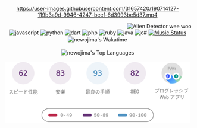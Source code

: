 <!-- START: HERO IMAGE GIF ////////// ////////// ////////// -->
<!-- <img src="@/../assets/img/gaming/ghost-of-tsushima.gif" width="100%"  alt="nellyXinwei's Hero Gif Image"/> -->
<!-- END: HERO IMAGE GIF ////////// ////////// ////////// -->

<div align="center" >  
  
<!-- START:ワンピース 第1015話「ルフィはRED ROCを使う」 -->
https://user-images.githubusercontent.com/31657420/190714127-119b3a9d-9946-4247-beef-6d3993be5d37.mp4
<!-- END:ワンピース 第1015話「ルフィはRED ROCを使う」 -->

<!-- START:VISITOR COUNTER -->
<div width="100%" align="right">

<img src="https://komarev.com/ghpvc/?username=nellyXinwei&label=🛸&color=grey&style=for-the-badge&labelcolor=ffffff" alt="Alien Detector wee woo"/>

</div>
<!-- END:VISITOR COUNTER -->

<!-- START: PROGRAMMING LANGUAGES -->
<!-- Color Scheme: 
75C3BB, 668AAB, 6667AB, 8766AB, B17ACD, D37F6F, EDA100
Sauce: https://colors.dopely.top/inside-colors/wp-content/uploads/2021/12/Dopely-Color-Palette-2022-color-scheme-of-the-year-%E2%80%93-3.jpg
-->

<img src="https://img.shields.io/badge/javascript%20-%23668AAB.svg?&style=for-the-badge&logo=javascript&logoColor=white&labelColor=85A1BC" alt="javascript"/> 
<img src="https://img.shields.io/badge/python%20-%236667AB.svg?&style=for-the-badge&logo=python&logoColor=white&labelColor=8585BC" alt="python" /> 
<img src="https://img.shields.io/badge/dart%20-%238766AB.svg?&style=for-the-badge&logo=dart&logoColor=white&labelColor=9F85BC" alt="dart"/> 
<img src="https://img.shields.io/badge/php%20-%23B17ACD.svg?&style=for-the-badge&logo=php&logoColor=white&labelColor=C195D7" alt="php"/> 
<img src="https://img.shields.io/badge/ruby%20-%23D37F6F.svg?&style=for-the-badge&logo=ruby&logoColor=white&labelColor=DC998C" alt="ruby"/> 
<img src="https://img.shields.io/badge/java%20-%23EDA100.svg?&style=for-the-badge&logo=starbucks&logoColor=white&labelColor=F1B433" alt="java"/> 
<img src="https://img.shields.io/badge/c%23-%23AFC54D.svg?style=for-the-badge&logo=c-sharp&logoColor=white&labelColor=BFD171" alt="c#"/>  


<!-- END: PROGRAMMING LANGUAGES -->

<!-- START: MUSIC STATUS -->
  <a href="https://nellyxinwei-spotify-readme-stats-2.vercel.app/api/now-playing?open">
  <img src="https://nellyxinwei-spotify-readme-stats-2.vercel.app/api/now-playing" alt="Music Status">
  </a>
<!-- END: MUSIC STATUS -->

<!-- START: GITHUB STATUS -->
<br>

<img align="center" width="500px" src="https://github-readme-stats.vercel.app/api/wakatime?username=newojima&layout=compact&langs_count=10&hide_title=true&hide_border=true&text_color=fff&bg_color=75C3BB,668AAB,668AAB,6667AB,8766AB,8766AB&hide=other,css,html,bash,xml,git%20config,makefile,properties,markdown,text" alt="newojima's Wakatime"/>

<br>
<br>

  <img align="center" width="500px"  src="https://github-readme-stats.vercel.app/api/top-langs?username=newojima&layout=compact&text_color=fff&icon_color=fff&hide_border=true&hide_title=true&include_all_commits=true&langs_count=10&hide=c%23,powershell,shaderlab,hlsl,jupyter%20notebook,python,html,css,shell&bg_color=8766AB,8766AB,B17ACD,B17ACD,D37F6F,EDA100,EDA100" alt="newojima's Top Languages"/>

<br>
<br>


  <img align="center" width="500px" src="@/../assets/img/page-insights.svg" alt="nellyXinwei's Page Insights"/>
</div>
<!-- END: GITHUB STATUS -->
